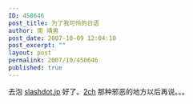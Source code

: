 ```yaml
---
ID: 450646
post_title: 为了我可怜的日语
author: 南 靖男
post_date: 2007-10-09 12:04:10
post_excerpt: ""
layout: post
permalink: 2007/10/450646
published: true
---
```

去泡 <a href="http://slashdot.jp/" title="スラッシュドット ジャパン : アレゲなニュースと雑談サイト">slashdot.jp</a> 好了。<a href="http://2ch.net/" title="２ちゃんねる掲示板へようこそ">2ch</a> 那种邪恶的地方以后再说。。。